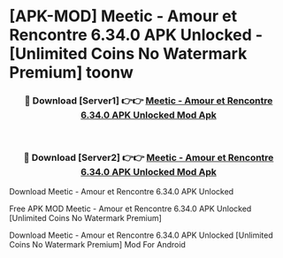 # [APK-MOD] Meetic - Amour et Rencontre 6.34.0 APK Unlocked - [Unlimited Coins No Watermark Premium] toonw



<div align="center">
<h3>🔴 Download [Server1] 👉👉 <a href="https://momento.my/?title=Meetic_-_Amour_et_Rencontre_6.34.0_APK_Unlocked">Meetic - Amour et Rencontre 6.34.0 APK Unlocked Mod Apk</a></h3><br>

<h3>🔴 Download [Server2] 👉👉 <a href="https://momento.my/?title=Meetic_-_Amour_et_Rencontre_6.34.0_APK_Unlocked">Meetic - Amour et Rencontre 6.34.0 APK Unlocked Mod Apk</a></h3>
</div>



Download Meetic - Amour et Rencontre 6.34.0 APK Unlocked 

Free APK MOD Meetic - Amour et Rencontre 6.34.0 APK Unlocked [Unlimited Coins No Watermark Premium]

Download Meetic - Amour et Rencontre 6.34.0 APK Unlocked [Unlimited Coins No Watermark Premium] Mod For Android
